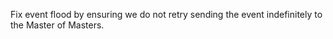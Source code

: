 Fix event flood by ensuring we do not retry sending the event indefinitely to the Master of Masters.
